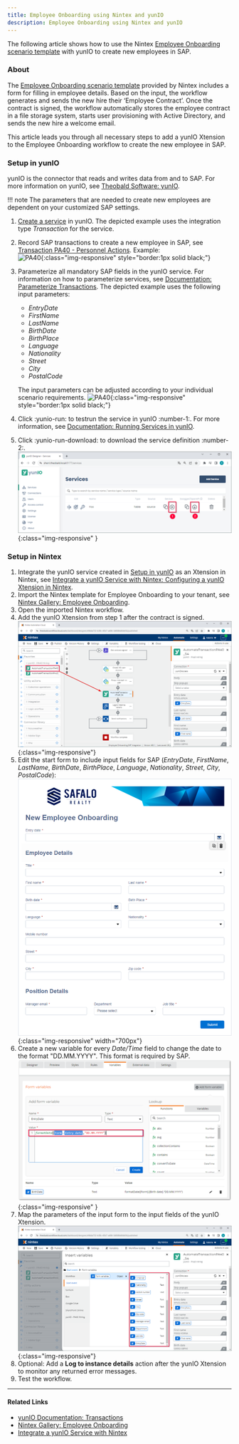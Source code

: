 ```yaml
---
title: Employee Onboarding using Nintex and yunIO
description: Employee Onboarding using Nintex and yunIO
---
```


The following article shows how to use the Nintex [Employee Onboarding scenario template](https://gallery.nintex.com/t/employee-onboarding) with yunIO to create new employees in SAP.<br>


### About

The [Employee Onboarding scenario template](https://gallery.nintex.com/t/employee-onboarding) provided by Nintex includes a form for filling in employee details. 
Based on the input, the workflow generates and sends the new hire their ‘Employee Contract’. 
Once the contract is signed, the workflow automatically stores the employee contract in a file storage system, starts user provisioning with Active Directory, and sends the new hire a welcome email.

This article leads you through all necessary steps to add a yunIO Xtension to the Employee Onboarding workflow to create the new employee in SAP.

### Setup in yunIO

yunIO is the connector that reads and writes data from and to SAP.
For more information on yunIO, see [Theobald Software: yunIO](https://theobald-software.com/en/yunio/).

!!! note
    The parameters that are needed to create new employees are dependent on your customized SAP settings.

1. [Create a service](../getting-started.md/#create-a-service) in yunIO.
The depicted example uses the integration type *Transaction* for the service.
2. Record SAP transactions to create a new employee in SAP, see [Transaction PA40 - Personnel Actions](transaction-pa40.md). Example:<br>
![PA40](../assets/images/yunio/articles/pa40.gif){:class="img-responsive"  style="border:1px solid black;"}
3. Parameterize all mandatory SAP fields in the yunIO service. 
For information on how to parameterize services, see [Documentation: Parameterize Transactions](../documentation/transactions/transactions.md/#parameterize-transactions).
The depicted example uses the following input parameters:
	- *EntryDate*
	- *FirstName*
	- *LastName*
	- *BirthDate*
	- *BirthPlace*
	- *Language*
	- *Nationality*
	- *Street*
	- *City*
	- *PostalCode*
	
	The input parameters can be adjusted according to your individual scenario requirements.
	![PA40](../assets/images/yunio/articles/pa40-parameters.gif){:class="img-responsive"  style="border:1px solid black;"}
4. Click :yunio-run: to testrun the service in yunIO :number-1:. For more information, see [Documentation: Running Services in yunIO](../documentation/run-services.md/#run-services-in-yunio).
5. Click :yunio-run-download: to download the service definition :number-2:.<br>
![yunio-Services-Function-Download](../assets/images/yunio/articles/yunio-run-services-function-download.png){:class="img-responsive" }

<!---
&bull; Entry Date <br>
&bull; First Name <br>
&bull; Last Name <br>
&bull; Birth Date <br>
&bull; Birth Place <br>
&bull; Language <br>
&bull; Nationality <br>
&bull; Street <br>
&bull; City <br>
&bull; Postal Code <br>
-->

### Setup in Nintex

1. Integrate the yunIO service created in [Setup in yunIO](#setup-in-yunio) as an Xtension in Nintex, see [Integrate a yunIO Service with Nintex: Configuring a yunIO Xtension in Nintex](integrate-a-yunio-service-with-nintex.md/#configuring-a-yunio-xtension-in-nintex).
2. Import the Nintex template for Employee Onboarding to your tenant, see [Nintex Gallery: Employee Onboarding](https://gallery.nintex.com/t/employee-onboarding).
3. Open the imported Nintex workflow.
4. Add the yunIO Xtension from step 1 after the contract is signed.<br>
![personnel-actions-nintex](../assets/images/yunio/articles/personnel-actions-nintex.png){:class="img-responsive"}
5. Edit the start form to include input fields for SAP (*EntryDate*, *FirstName*, *LastName*, *BirthDate*, *BirthPlace*, *Language*, *Nationality*, *Street*, *City*, *PostalCode*):<br>
![personnel-actions-nintex-form2](../assets/images/yunio/articles/personnel-actions-nintex-form2.png){:class="img-responsive" width="700px"}
6. Create a new variable for every *Date/Time* field to change the date to the format "DD.MM.YYYY". This format is required by SAP.<br>
![personnel-actions-nintex-date](../assets/images/yunio/articles/personnel-actions-nintex-date.png){:class="img-responsive" }
7. Map the parameters of the input form to the input fields of the yunIO Xtension.<br>
![personnel-actions-nintex-parameters](../assets/images/yunio/articles/personnel-actions-nintex-parameters.png){:class="img-responsive"}
8. Optional: Add a **Log to instance details** action after the yunIO Xtension to monitor any returned error messages.
9. Test the workflow.


*****
#### Related Links
- [yunIO Documentation: Transactions](../documentation/transactions/index.md)
- [Nintex Gallery: Employee Onboarding](https://gallery.nintex.com/t/employee-onboarding)
- [Integrate a yunIO Service with Nintex](integrate-a-yunio-service-with-nintex.md)
